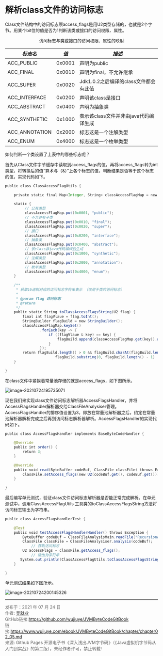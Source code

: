 # 解析class文件的访问标志

Class文件结构中的访问标志项access_flags是用U2类型存储的，也就是2个字节。用某个bit位的值是否为1判断该类或接口的访问权限、属性。

<center>访问标志与类或接口的访问权限、属性的映射</center>

| ***标志名***   | ***值*** | ***描述***                            |
| -------------- | -------- | ------------------------------------- |
| ACC_PUBLIC     | 0x0001   | 声明为public                          |
| ACC_FINAL      | 0x0010   | 声明为final，不允许继承               |
| ACC_SUPER      | 0x0020   | Jdk1.0.2之后编译的class文件都会有此值 |
| ACC_INTERFACE  | 0x0200   | 声明该class是接口                     |
| ACC_ABSTRACT   | 0x0400   | 声明为抽象类                          |
| ACC_SYNTHETIC  | 0x1000   | 表示该class文件并非由java代码编译生成 |
| ACC_ANNOTATION | 0x2000   | 标志这是一个注解类型                  |
| ACC_ENUM       | 0x4000   | 标志这是一个枚举类型                  |

如何判断一个类设置了上表中的哪些标志呢？

首先从Class文件字节缓存中读取到access_flags的值，再将access_flags转为int类型，将转换后的值“算术与（&）”上各个标志的值，判断结果是否等于这个标志的值，实现代码如下。

```java
public class ClassAccessFlagUtils {  
  
    private static final Map<Integer, String> classAccessFlagMap = new HashMap<>();  
  
    static {  
         // 公有类型  
         classAccessFlagMap.put(0x0001, "public");  
         // 不允许有子类  
         classAccessFlagMap.put(0x0010, "final");  
         classAccessFlagMap.put(0x0020, "super");  
         // 接口  
         classAccessFlagMap.put(0x0200, "interface");  
         // 抽象类  
         classAccessFlagMap.put(0x0400, "abstract");  
         // 该class非java代码编译后生成  
         classAccessFlagMap.put(0x1000, "synthetic");  
         // 注解类型  
         classAccessFlagMap.put(0x2000, "annotation");  
         // 枚举类型  
         classAccessFlagMap.put(0x4000, "enum");  
    }  
  
    /** 
     * 获取16进制对应的访问标志字符串表示 （仅用于类的访问标志） 
     * 
     * @param flag 访问标志 
     * @return 
     */  
    public static String toClassAccessFlagsString(U2 flag) {  
        final int flagVlaue = flag.toInt();  
        StringBuilder flagBuild = new StringBuilder();  
        classAccessFlagMap.keySet()  
                .forEach(key -> {  
                    if ((flagVlaue & key) == key) {  
                        flagBuild.append(classAccessFlagMap.get(key)).append(",");  
                    }  
                });  
        return flagBuild.length() > 0 && flagBuild.charAt(flagBuild.length() - 1) == ',' ?  
                       flagBuild.substring(0, flagBuild.length() - 1)  : flagBuild.toString();  
    }  
  
}  
```

在class文件中紧挨着常量池存储的就是access_flags，如下图所示。

![image-20210724195735071](images/chapter02_05_01.png)

现在我们来实现class文件访问标志解析器AccessFlagsHandler，并将AccessFlagsHandler解析器交给ClassFileAnalysiser管理。AccessFlagsHandler的排序值设置为3，即放在常量池解析器之后，约定在常量池解析器解析完成之后再到访问标志解析器解析。AccessFlagsHandler的实现代码如下。

```java
public class AccessFlagsHandler implements BaseByteCodeHandler {  
  
    @Override  
    public int order() {  
        return 3;  
    }  
  
    @Override  
    public void read(ByteBuffer codeBuf, ClassFile classFile) throws Exception {  
        classFile.setAccess_flags(new U2(codeBuf.get(), codeBuf.get()));  
    }  
  
}  
```

最后编写单元测试，验证class文件访问标志解析器是否能正常完成解析。在单元测试中，调用ClassAccessFlagUtils 工具类的toClassAccessFlagsString方法将访问标志输出为字符串。

```java
public class AccessFlagsHandlerTest {    
  
    @Test  
    public void testAccessFlagsHandlerHandler() throws Exception {  
        ByteBuffer codeBuf = ClassFileAnalysisMain.readFile("RecursionAlgorithmMain.class");  
        ClassFile classFile = ClassFileAnalysiser.analysis(codeBuf);  
    		// 获取访问标志
        U2 accessFlags = classFile.getAccess_flags();  
    		// 输出为字符串
       System.out.println(ClassAccessFlagUtils.toClassAccessFlagsString(accessFlags));  
    }  
  
}  
```

单元测试结果如下图所示。

![image-20210724200145326](images/chapter02_05_02.png)



---

<font color= #666666>发布于：2021 年 07 月 24 日</font><br><font color= #666666>作者: [吴就业](https://www.wujiuye.com/)</font><br><font color= #666666>GitHub链接:https://github.com/wujiuye/JVMByteCodeGitBook</font><br><font color= #666666>链接:https://www.wujiuye.com/ebook/JVMByteCodeGitBook/chapter/chapter02_05.md</font><br><font color= #666666>来源: Github Pages 开源电子书《深入浅出JVM字节码》（《Java虚拟机字节码从入门到实战》的第二版），未经作者许可，禁止转载!</font><br>

